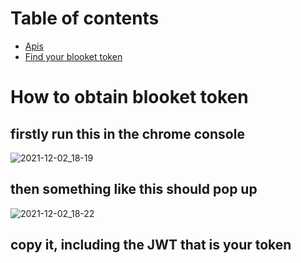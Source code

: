   # Table of contents
- [Apis](#blooket-apis)
- [Find your blooket token](#How-to-obtain-blooket-token)
 












# How to obtain blooket token 



## firstly run this in the chrome console



![2021-12-02_18-19](https://user-images.githubusercontent.com/80481493/144534274-fbb35688-de40-41e0-a655-0c6d2af78fdc.png)



## then something like this should pop up



![2021-12-02_18-22](https://user-images.githubusercontent.com/80481493/144534461-1b56748f-23e6-48c4-835b-e5c307429c33.png)



## copy it, including the JWT that is your token



